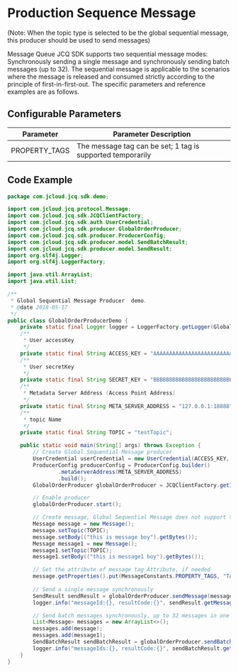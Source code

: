 # Production Sequence Message
(Note: When the topic type is selected to be the global sequential message, this producer should be used to send messages)

Message Queue JCQ SDK supports two sequential message modes: Synchronously sending a single message and synchronously sending batch messages (up to 32). The sequential message is applicable to the scenarios where the message is released and consumed strictly according to the principle of first-in-first-out. The specific parameters and reference examples are as follows.

## Configurable Parameters
| Parameter          | Parameter Description                                   |
| ------------- | ------------------------------------------ |
| PROPERTY_TAGS | The message tag can be set; 1 tag is supported temporarily |

## Code Example
```Java
package com.jcloud.jcq.sdk.demo;

import com.jcloud.jcq.protocol.Message;
import com.jcloud.jcq.sdk.JCQClientFactory;
import com.jcloud.jcq.sdk.auth.UserCredential;
import com.jcloud.jcq.sdk.producer.GlobalOrderProducer;
import com.jcloud.jcq.sdk.producer.ProducerConfig;
import com.jcloud.jcq.sdk.producer.model.SendBatchResult;
import com.jcloud.jcq.sdk.producer.model.SendResult;
import org.slf4j.Logger;
import org.slf4j.LoggerFactory;

import java.util.ArrayList;
import java.util.List;

/**
 * Global Sequential Message Producer  demo.
 * @date 2018-05-17
 */
public class GlobalOrderProducerDemo {
    private static final Logger logger = LoggerFactory.getLogger(GlobalOrderProducerDemo.class);
    /**
     * User accessKey
     */
    private static final String ACCESS_KEY = "AAAAAAAAAAAAAAAAAAAAAAAAAAAAAAA0";
    /**
     * User secretKey
     */
    private static final String SECRET_KEY = "BBBBBBBBBBBBBBBBBBBBBBBBBBBBBBB0";
    /**
     * Metadata Server Address (Access Point Address)
     */
    private static final String META_SERVER_ADDRESS = "127.0.0.1:18888";
    /**
     * topic Name
     */
    private static final String TOPIC = "testTopic";

    public static void main(String[] args) throws Exception {
        // Create Global Sequential Message producer
        UserCredential userCredential = new UserCredential(ACCESS_KEY, SECRET_KEY);
        ProducerConfig producerConfig = ProducerConfig.builder()
                .metaServerAddress(META_SERVER_ADDRESS)
                .build();
        GlobalOrderProducer globalOrderProducer = JCQClientFactory.getInstance().createGlobalOrderProducer(userCredential, producerConfig);

        // Enable producer
        globalOrderProducer.start();

        // Create message, Global Sequential Message does not support the attribute setting of deferred delivery
        Message message = new Message();
        message.setTopic(TOPIC);
        message.setBody(("this is message boy").getBytes());
        Message message1 = new Message();
        message1.setTopic(TOPIC);
        message1.setBody(("this is message1 boy").getBytes());

        // Set the attribute of message tag Attribute, if needed
        message.getProperties().put(MessageConstants.PROPERTY_TAGS, "TAG");
        
        // Send a single message synchronously
        SendResult sendResult = globalOrderProducer.sendMessage(message);
        logger.info("messageId:{}, resultCode:{}", sendResult.getMessageId(), sendResult.getResultCode());

        // Send batch messages synchronously, up to 32 messages in one batch
        List<Message> messages = new ArrayList<>();
        messages.add(message);
        messages.add(message1);
        SendBatchResult sendBatchResult = globalOrderProducer.sendBatchMessage(messages);
        logger.info("messageIds:{}, resultCode:{}", sendBatchResult.getMessageIds(), sendBatchResult.getResultCode());
    }
}
```

